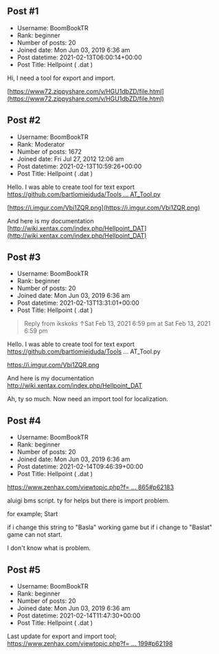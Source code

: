 ## Post #1
- Username: BoomBookTR
- Rank: beginner
- Number of posts: 20
- Joined date: Mon Jun 03, 2019 6:36 am
- Post datetime: 2021-02-13T06:00:14+00:00
- Post Title: Hellpoint ( .dat )

Hi,
I need a tool for export and import.

[https://www72.zippyshare.com/v/HGU1dbZD/file.html](https://www72.zippyshare.com/v/HGU1dbZD/file.html)
## Post #2
- Username: BoomBookTR
- Rank: Moderator
- Number of posts: 1672
- Joined date: Fri Jul 27, 2012 12:06 am
- Post datetime: 2021-02-13T10:59:26+00:00
- Post Title: Hellpoint ( .dat )

Hello. I was able to create tool for text export
[https://github.com/bartlomiejduda/Tools ... AT_Tool.py](https://github.com/bartlomiejduda/Tools/blob/master/NEW%20Tools/Hellpoint/Hellpoint_DAT_Tool.py)

[https://i.imgur.com/Vbi1ZQR.png](https://i.imgur.com/Vbi1ZQR.png)



And here is my documentation
[http://wiki.xentax.com/index.php/Hellpoint_DAT](http://wiki.xentax.com/index.php/Hellpoint_DAT)
## Post #3
- Username: BoomBookTR
- Rank: beginner
- Number of posts: 20
- Joined date: Mon Jun 03, 2019 6:36 am
- Post datetime: 2021-02-13T13:31:01+00:00
- Post Title: Hellpoint ( .dat )

> Reply from ikskoks ↑Sat Feb 13, 2021 6:59 pm at Sat Feb 13, 2021 6:59 pm
>
> 
Hello. I was able to create tool for text export
https://github.com/bartlomiejduda/Tools ... AT_Tool.py

https://i.imgur.com/Vbi1ZQR.png



And here is my documentation
http://wiki.xentax.com/index.php/Hellpoint_DAT

Ah, ty so much.
Now need an import tool for localization.
## Post #4
- Username: BoomBookTR
- Rank: beginner
- Number of posts: 20
- Joined date: Mon Jun 03, 2019 6:36 am
- Post datetime: 2021-02-14T09:46:39+00:00
- Post Title: Hellpoint ( .dat )

[https://www.zenhax.com/viewtopic.php?f= ... 865#p62183](https://www.zenhax.com/viewtopic.php?f=12&t=14865#p62183)

aluigi bms script.
ty for helps but there is import problem.

for example;
Start

if i change this string to "Basla" working game but if i change to "Baslat" game can not start.

I don't know what is problem.
## Post #5
- Username: BoomBookTR
- Rank: beginner
- Number of posts: 20
- Joined date: Mon Jun 03, 2019 6:36 am
- Post datetime: 2021-02-14T11:47:30+00:00
- Post Title: Hellpoint ( .dat )

Last update for export and import tool;
[https://www.zenhax.com/viewtopic.php?f= ... 199#p62198](https://www.zenhax.com/viewtopic.php?f=12&t=14865&p=62199#p62198)
